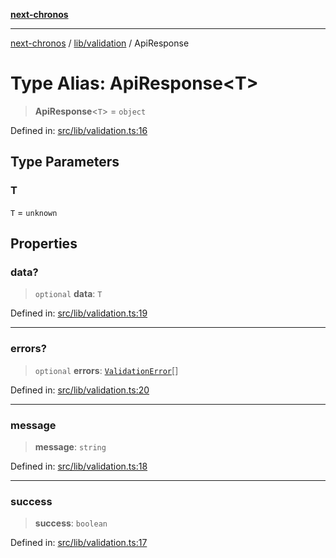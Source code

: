 [**next-chronos**](../../../README.md)

***

[next-chronos](../../../README.md) / [lib/validation](../README.md) / ApiResponse

# Type Alias: ApiResponse\<T\>

> **ApiResponse**\<`T`\> = `object`

Defined in: [src/lib/validation.ts:16](https://github.com/Bababum95/next-chronos/blob/41860730c8dd12c16699269e1eee86402c8d1a9f/src/lib/validation.ts#L16)

## Type Parameters

### T

`T` = `unknown`

## Properties

### data?

> `optional` **data**: `T`

Defined in: [src/lib/validation.ts:19](https://github.com/Bababum95/next-chronos/blob/41860730c8dd12c16699269e1eee86402c8d1a9f/src/lib/validation.ts#L19)

***

### errors?

> `optional` **errors**: [`ValidationError`](ValidationError.md)[]

Defined in: [src/lib/validation.ts:20](https://github.com/Bababum95/next-chronos/blob/41860730c8dd12c16699269e1eee86402c8d1a9f/src/lib/validation.ts#L20)

***

### message

> **message**: `string`

Defined in: [src/lib/validation.ts:18](https://github.com/Bababum95/next-chronos/blob/41860730c8dd12c16699269e1eee86402c8d1a9f/src/lib/validation.ts#L18)

***

### success

> **success**: `boolean`

Defined in: [src/lib/validation.ts:17](https://github.com/Bababum95/next-chronos/blob/41860730c8dd12c16699269e1eee86402c8d1a9f/src/lib/validation.ts#L17)
